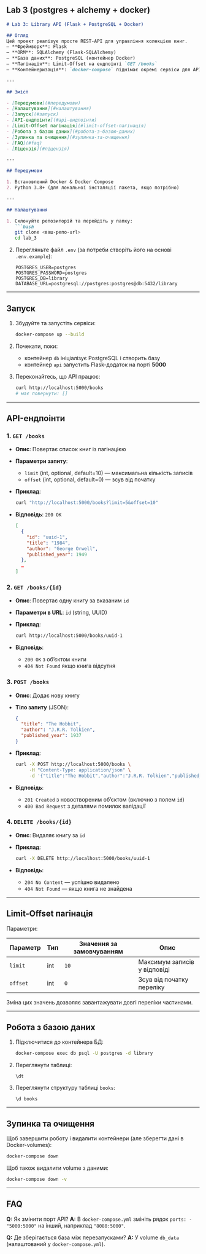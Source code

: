 ## Lab 3 (postgres + alchemy + docker)

````markdown
# Lab 3: Library API (Flask + PostgreSQL + Docker)

## Огляд
Цей проект реалізує просте REST-API для управління колекцією книг.  
— **Фреймворк**: Flask  
— **ORM**: SQLAlchemy (Flask-SQLAlchemy)  
— **База даних**: PostgreSQL (контейнер Docker)  
— **Пагінація**: Limit-Offset на ендпоінті `GET /books`  
— **Контейнеризація**: `docker-compose` піднімає окремі сервіси для API та БД

---

## Зміст

- [Передумови](#передумови)  
- [Налаштування](#налаштування)  
- [Запуск](#запуск)  
- [API-ендпоінти](#api-ендпоінти)  
- [Limit-Offset пагінація](#limit-offset-пагінація)  
- [Робота з базою даних](#робота-з-базою-даних)  
- [Зупинка та очищення](#зупинка-та-очищення)  
- [FAQ](#faq)  
- [Ліцензія](#ліцензія)  

---

## Передумови

1. Встановлений Docker & Docker Compose  
2. Python 3.8+ (для локальної інсталяції пакета, якщо потрібно)

---

## Налаштування

1. Склонуйте репозиторій та перейдіть у папку:
   ```bash
   git clone <ваш-репо-url>
   cd lab_3
````

2. Перегляньте файл `.env` (за потреби створіть його на основі `.env.example`):

   ```dotenv
   POSTGRES_USER=postgres
   POSTGRES_PASSWORD=postgres
   POSTGRES_DB=library
   DATABASE_URL=postgresql://postgres:postgres@db:5432/library
   ```

---

## Запуск

1. Збудуйте та запустіть сервіси:

   ```bash
   docker-compose up --build
   ```

2. Почекати, поки:

   * контейнер `db` ініціалізує PostgreSQL і створить базу
   * контейнер `api` запустить Flask-додаток на порті **5000**

3. Переконайтесь, що API працює:

   ```bash
   curl http://localhost:5000/books
   # має повернути: []
   ```

---

## API-ендпоінти

### 1. `GET /books`

* **Опис**: Повертає список книг із пагінацією
* **Параметри запиту**:

  * `limit` (int, optional, default=10) — максимальна кількість записів
  * `offset` (int, optional, default=0) — зсув від початку
* **Приклад**:

  ```bash
  curl "http://localhost:5000/books?limit=5&offset=10"
  ```
* **Відповідь**: `200 OK`

  ```json
  [
    {
      "id": "uuid-1",
      "title": "1984",
      "author": "George Orwell",
      "published_year": 1949
    },
    …
  ]
  ```

### 2. `GET /books/{id}`

* **Опис**: Повертає одну книгу за вказаним `id`
* **Параметри в URL**: `id` (string, UUID)
* **Приклад**:

  ```bash
  curl http://localhost:5000/books/uuid-1
  ```
* **Відповідь**:

  * `200 OK` з об’єктом книги
  * `404 Not Found` якщо книга відсутня

### 3. `POST /books`

* **Опис**: Додає нову книгу
* **Тіло запиту** (JSON):

  ```json
  {
    "title": "The Hobbit",
    "author": "J.R.R. Tolkien",
    "published_year": 1937
  }
  ```
* **Приклад**:

  ```bash
  curl -X POST http://localhost:5000/books \
       -H "Content-Type: application/json" \
       -d '{"title":"The Hobbit","author":"J.R.R. Tolkien","published_year":1937}'
  ```
* **Відповідь**:

  * `201 Created` з новоствореним об’єктом (включно з полем `id`)
  * `400 Bad Request` з деталями помилок валідації

### 4. `DELETE /books/{id}`

* **Опис**: Видаляє книгу за `id`
* **Приклад**:

  ```bash
  curl -X DELETE http://localhost:5000/books/uuid-1
  ```
* **Відповідь**:

  * `204 No Content` — успішно видалено
  * `404 Not Found` — якщо книга не знайдена

---

## Limit-Offset пагінація

Параметри:

| Параметр | Тип | Значення за замовчуванням | Опис                         |
| -------- | --- | ------------------------- | ---------------------------- |
| `limit`  | int | `10`                      | Максимум записів у відповіді |
| `offset` | int | `0`                       | Зсув від початку переліку    |

Зміна цих значень дозволяє завантажувати довгі переліки частинами.

---

## Робота з базою даних

1. Підключитися до контейнера БД:

   ```bash
   docker-compose exec db psql -U postgres -d library
   ```
2. Переглянути таблиці:

   ```
   \dt
   ```
3. Переглянути структуру таблиці `books`:

   ```
   \d books
   ```

---

## Зупинка та очищення

Щоб завершити роботу і видалити контейнери (але зберегти дані в Docker-volumes):

```bash
docker-compose down
```

Щоб також видалити volume з даними:

```bash
docker-compose down -v
```

---

## FAQ

**Q:** Як змінити порт API?
**A:** В `docker-compose.yml` змініть рядок `ports: - "5000:5000"` на інший, наприклад `"8080:5000"`.

**Q:** Де зберігається база між перезапусками?
**A:** У volume `db_data` (налаштований у `docker-compose.yml`).

